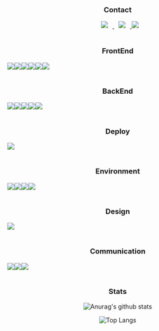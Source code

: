 <div align="center">

### Contact 
<a href="https://hr-devlog.vercel.app/">
    <img 
        src="http://img.shields.io/badge/Hr.devlog-000000?style=for-the-badge&logo=Vercel&logoColor=fff&link=https://hr-devlog.vercel.app/"
        style="height : auto; margin-left : 10px; margin-right : 10px;"/>
</a>
<a href="https://www.instagram.com/yi.hyeorae/">
    <img 
        src="http://img.shields.io/badge/Instagram-E4405F?style=for-the-badge&logo=Instagram&logoColor=fff&link=https://www.instagram.com/yi.hyeorae/"
        style="height : auto; margin-left : 10px; margin-right : 10px;"/>
</a>
<a href="mailto:dev.yihr@gmail.com">
 <img src="https://img.shields.io/badge/dev.yihr@gmail.com-EA4335?style=for-the-badge&logo=Gmail&logoColor=fff"/>
</a>


#

### FrontEnd
<div style="display:flex;">
<img src="https://img.shields.io/badge/React-61DAFB?style=for-the-badge&logo=React&logoColor=fff"/>
<img src="https://img.shields.io/badge/Next.js-000000?style=for-the-badge&logo=Next.js&logoColor=fff"/>
<img src="https://img.shields.io/badge/TypeScript-3178C6?style=for-the-badge&logo=TypeScript&logoColor=fff"/>
<img src="https://img.shields.io/badge/styledcomponents-DB7093?style=for-the-badge&logo=styled-components&logoColor=fff"/>

<img src="https://img.shields.io/badge/Redux-764abc?style=for-the-badge&logo=Redux&logoColor=fff"/>
<img src="https://img.shields.io/badge/Axios-5a29e4?style=for-the-badge&logo=Axios&logoColor=fff"/>
</div>
  
#
  
### BackEnd
<div style="display:flex">
<img src="https://img.shields.io/badge/Node.js-339933?style=for-the-badge&logo=Node.js&logoColor=fff"/>
<img src="https://img.shields.io/badge/MySQL-4479A1?style=for-the-badge&logo=MySQL&logoColor=fff"/>
<img src="https://img.shields.io/badge/AmazonAWS-232F3E?style=for-the-badge&logo=AmazonAWS&logoColor=fff"/>
<img src="https://img.shields.io/badge/AmazonS3-569A31?style=for-the-badge&logo=AmazonS3&logoColor=fff"/>
<img src="https://img.shields.io/badge/AmazonRDS-527FFF?style=for-the-badge&logo=AmazonRDS&logoColor=fff"/>
</div>

#

### Deploy
<div style="display:flex;">
  <img src="https://img.shields.io/badge/Vercel-000000?style=for-the-badge&logo=Vercel&logoColor=fff"/>
</div>

#

### Environment
<div style="display:flex;">
<img src="https://img.shields.io/badge/VisualStudioCode-007ACC?style=for-the-badge&logo=VisualStudioCode&logoColor=fff"/>
<img src="https://img.shields.io/badge/Git-F05032?style=for-the-badge&logo=Git&logoColor=fff"/>
<img src="https://img.shields.io/badge/GitHub-181717?style=for-the-badge&logo=GitHub&logoColor=fff"/>
<img src="https://img.shields.io/badge/GitLab-FC6D26?style=for-the-badge&logo=GitLab&logoColor=fff"/>
</div>

#

### Design
<div style="display:flex;">
<img src="https://img.shields.io/badge/Figma-F24E1E?style=for-the-badge&logo=Figma&logoColor=fff"/>
</div>

#

### Communication
<div style="display:flex;">
  <img src="https://img.shields.io/badge/JiraSoftware-0052CC?style=for-the-badge&logo=JiraSoftware&logoColor=fff"/>
<img src="https://img.shields.io/badge/Slack-4A154B?style=for-the-badge&logo=Slack&logoColor=fff"/>
<img src="https://img.shields.io/badge/Notion-000000?style=for-the-badge&logo=Notion&logoColor=fff"/>
  
</div>

#

### Stats
  
![Anurag's github stats](https://github-readme-stats.vercel.app/api?username=YiHyeongRae&show_icons=true&theme=tokyonight)

![Top Langs](https://github-readme-stats.vercel.app/api/top-langs/?username=YiHyeongRae&layout=compact&theme=tokyonight)

</div>






<!--
**YiHyeongRae/YiHyeongRae** is a ✨ _special_ ✨ repository because its `README.md` (this file) appears on your GitHub profile.

Here are some ideas to get you started:

- 🔭 I’m currently working on ...
- 🌱 I’m currently learning ...
- 👯 I’m looking to collaborate on ...
- 🤔 I’m looking for help with ...
- 💬 Ask me about ...
- 📫 How to reach me: ...
- 😄 Pronouns: ...
- ⚡ Fun fact: ...
-->
